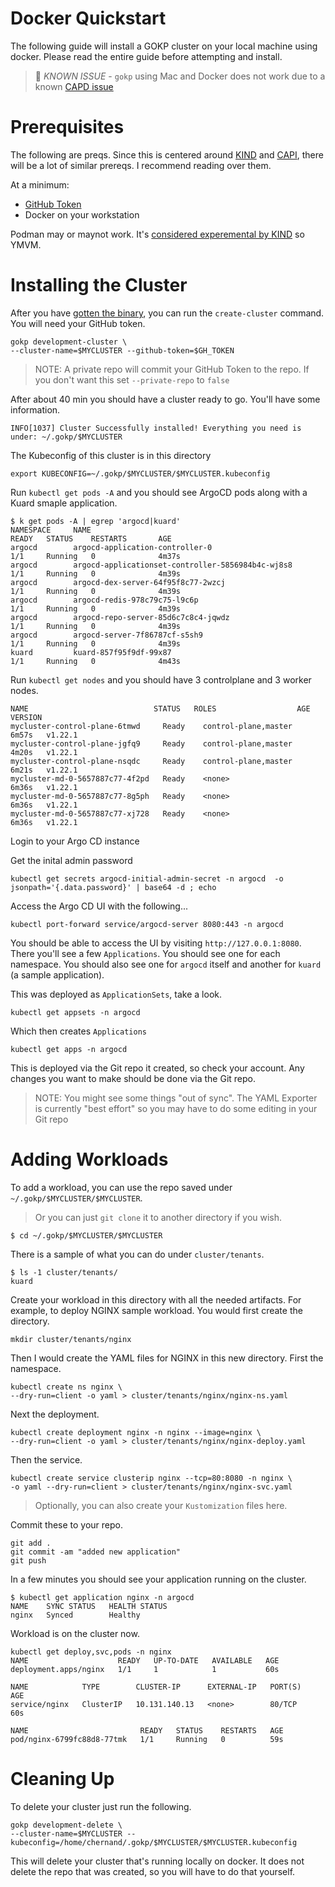# Docker Quickstart

The following guide will install a GOKP cluster on your local machine using docker.
Please read the entire guide before attempting and install.

> :rotating_light: *KNOWN ISSUE* - `gokp` using Mac and Docker does not work due to a known [CAPD issue](https://github.com/christianh814/gokp/issues/2)

# Prerequisites

The following are preqs. Since this is centered around [KIND](https://kind.sigs.k8s.io/) and [CAPI](https://cluster-api.sigs.k8s.io/), there will be a lot of similar prereqs. I recommend reading over them.

At a minimum:
* [GitHub Token](github-token.md)
* Docker on your workstation

Podman may or maynot work. It's [considered experemental by KIND](https://kind.sigs.k8s.io/docs/user/rootless/#creating-a-kind-cluster-with-rootless-podman) so YMVM.

# Installing the Cluster

After you have [gotten the binary](../README.md#getting-the-binary), you can run the `create-cluster` command. You will need your GitHub token.

```shell
gokp development-cluster \
--cluster-name=$MYCLUSTER --github-token=$GH_TOKEN
```

> NOTE: A private repo will commit your GitHub Token to the repo. If you don't want this set `--private-repo` to `false`

After about 40 min you should have a cluster ready to go. You'll have some information.

```shell
INFO[1037] Cluster Successfully installed! Everything you need is under: ~/.gokp/$MYCLUSTER
```

The Kubeconfig of this cluster is in this directory

```shell
export KUBECONFIG=~/.gokp/$MYCLUSTER/$MYCLUSTER.kubeconfig
```

Run `kubectl get pods -A` and you should see ArgoCD pods along with a Kuard smaple application.

```
$ k get pods -A | egrep 'argocd|kuard'
NAMESPACE     NAME                                                  READY   STATUS    RESTARTS       AGE
argocd        argocd-application-controller-0                       1/1     Running   0              4m37s
argocd        argocd-applicationset-controller-5856984b4c-wj8s8     1/1     Running   0              4m39s
argocd        argocd-dex-server-64f95f8c77-2wzcj                    1/1     Running   0              4m39s
argocd        argocd-redis-978c79c75-l9c6p                          1/1     Running   0              4m39s
argocd        argocd-repo-server-85d6c7c8c4-jqwdz                   1/1     Running   0              4m39s
argocd        argocd-server-7f86787cf-s5sh9                         1/1     Running   0              4m39s
kuard         kuard-857f95f9df-99x87                                1/1     Running   0              4m43s
```

Run `kubectl get nodes` and you should have 3 controlplane and 3 worker nodes.

```
NAME                            STATUS   ROLES                  AGE     VERSION
mycluster-control-plane-6tmwd     Ready    control-plane,master   6m57s   v1.22.1
mycluster-control-plane-jgfq9     Ready    control-plane,master   4m20s   v1.22.1
mycluster-control-plane-nsqdc     Ready    control-plane,master   6m21s   v1.22.1
mycluster-md-0-5657887c77-4f2pd   Ready    <none>                 6m36s   v1.22.1
mycluster-md-0-5657887c77-8g5ph   Ready    <none>                 6m36s   v1.22.1
mycluster-md-0-5657887c77-xj728   Ready    <none>                 6m36s   v1.22.1
```

Login to your Argo CD instance

Get the inital admin password

```shell
kubectl get secrets argocd-initial-admin-secret -n argocd  -o jsonpath='{.data.password}' | base64 -d ; echo
```

Access the Argo CD UI with the following...

```shell
kubectl port-forward service/argocd-server 8080:443 -n argocd
```

You should be able to access the UI by visiting `http://127.0.0.1:8080`. There you'll see a few `Applications`. You should see one for each namespace. You should also see  one for `argocd` itself and another for `kuard` (a sample application).


This was deployed as `ApplicationSets`, take a look.

```shell
kubectl get appsets -n argocd
```

Which then creates `Applications`

```shell
kubectl get apps -n argocd
```

This is deployed via the Git repo it created, so check your account. Any changes you want to make should be done via the Git repo.

> NOTE: You might see some things "out of sync". The YAML Exporter is currently "best effort" so you may have to do some editing in your Git repo

# Adding Workloads

To add a workload, you can use the repo saved under `~/.gokp/$MYCLUSTER/$MYCLUSTER`.

> Or you can just `git clone` it to another directory if you wish.

```
$ cd ~/.gokp/$MYCLUSTER/$MYCLUSTER
```

There is a sample of what you can do under `cluster/tenants`.

```shell
$ ls -1 cluster/tenants/
kuard
```

Create your workload in this directory with all the needed artifacts.
For example, to deploy NGINX sample workload. You would first create
the directory.

```shell
mkdir cluster/tenants/nginx
```

Then I would create the YAML files for NGINX in this new directory. First the namespace.

```shell
kubectl create ns nginx \
--dry-run=client -o yaml > cluster/tenants/nginx/nginx-ns.yaml
```

Next the deployment.

```shell
kubectl create deployment nginx -n nginx --image=nginx \
--dry-run=client -o yaml > cluster/tenants/nginx/nginx-deploy.yaml
```

Then the service.

```shell
kubectl create service clusterip nginx --tcp=80:8080 -n nginx \
-o yaml --dry-run=client > cluster/tenants/nginx/nginx-svc.yaml
```

> Optionally, you can also create your `Kustomization` files here.

Commit these to your repo.

```shell
git add .
git commit -am "added new application"
git push
```

In a few minutes you should see your application running on the cluster.

```shell
$ kubectl get application nginx -n argocd
NAME    SYNC STATUS   HEALTH STATUS
nginx   Synced        Healthy
```

Workload is on the cluster now.

```shell
kubectl get deploy,svc,pods -n nginx
NAME                    READY   UP-TO-DATE   AVAILABLE   AGE
deployment.apps/nginx   1/1     1            1           60s

NAME            TYPE        CLUSTER-IP      EXTERNAL-IP   PORT(S)   AGE
service/nginx   ClusterIP   10.131.140.13   <none>        80/TCP    60s

NAME                         READY   STATUS    RESTARTS   AGE
pod/nginx-6799fc88d8-77tmk   1/1     Running   0          59s
```

# Cleaning Up

To delete your cluster just run the following.

```shell
gokp development-delete \
--cluster-name=$MYCLUSTER --kubeconfig=/home/chernand/.gokp/$MYCLUSTER/$MYCLUSTER.kubeconfig
```

This will delete your cluster that's running locally on docker. It does not delete the repo that was created, so you will have to do that yourself.
